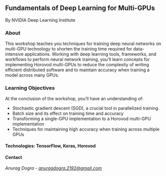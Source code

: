 ## Fundamentals of Deep Learning for Multi-GPUs
By NVIDIA Deep Learning Institute

### About
This workshop teaches you techniques for training deep neural networks on multi-GPU technology to shorten the training time required for data-intensive applications. Working with deep learning tools, frameworks, and workflows to perform neural network training, you’ll learn concepts for implementing Horovod multi-GPUs to reduce the complexity of writing efficient distributed software and to maintain accuracy when training a model across many GPUs.

### Learning Objectives

At the conclusion of the workshop, you’ll have an understanding of:
* Stochastic gradient descent (SGD), a crucial tool in parallelized training
* Batch size and its effect on training time and accuracy
* Transforming a single-GPU implementation to a Horovod multi-GPU implementation
* Techniques for maintaining high accuracy when training across multiple GPUs

#### Technologies: TensorFlow, Keras, Horovod

#### Contact
<em>Anurag Dogra - anuragdogra.2192@gmail.com</em>
